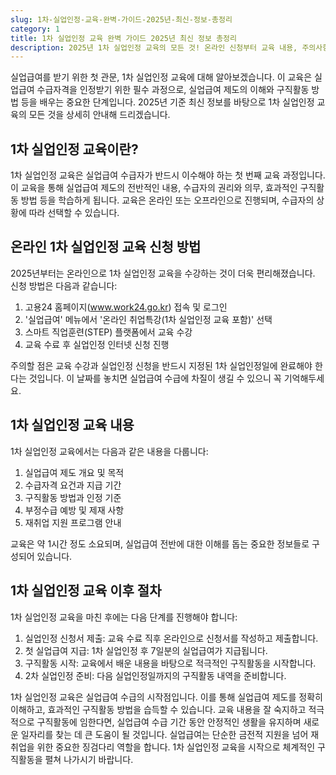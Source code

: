 ```yaml
---
slug: 1차-실업인정-교육-완벽-가이드-2025년-최신-정보-총정리
category: 1
title: 1차 실업인정 교육 완벽 가이드 2025년 최신 정보 총정리
description: 2025년 1차 실업인정 교육의 모든 것! 온라인 신청부터 교육 내용, 주의사항까지 상세히 알아보는 실업급여 필수 과정 안내서입니다.
---
```

실업급여를 받기 위한 첫 관문, 1차 실업인정 교육에 대해 알아보겠습니다. 이 교육은 실업급여 수급자격을 인정받기 위한 필수 과정으로, 실업급여 제도의 이해와 구직활동 방법 등을 배우는 중요한 단계입니다. 2025년 기준 최신 정보를 바탕으로 1차 실업인정 교육의 모든 것을 상세히 안내해 드리겠습니다.

## 1차 실업인정 교육이란?

1차 실업인정 교육은 실업급여 수급자가 반드시 이수해야 하는 첫 번째 교육 과정입니다. 이 교육을 통해 실업급여 제도의 전반적인 내용, 수급자의 권리와 의무, 효과적인 구직활동 방법 등을 학습하게 됩니다. 교육은 온라인 또는 오프라인으로 진행되며, 수급자의 상황에 따라 선택할 수 있습니다.

## 온라인 1차 실업인정 교육 신청 방법

2025년부터는 온라인으로 1차 실업인정 교육을 수강하는 것이 더욱 편리해졌습니다. 신청 방법은 다음과 같습니다:

1. 고용24 홈페이지(www.work24.go.kr) 접속 및 로그인
2. '실업급여' 메뉴에서 '온라인 취업특강(1차 실업인정 교육 포함)' 선택
3. 스마트 직업훈련(STEP) 플랫폼에서 교육 수강
4. 교육 수료 후 실업인정 인터넷 신청 진행

주의할 점은 교육 수강과 실업인정 신청을 반드시 지정된 1차 실업인정일에 완료해야 한다는 것입니다. 이 날짜를 놓치면 실업급여 수급에 차질이 생길 수 있으니 꼭 기억해두세요.

## 1차 실업인정 교육 내용

1차 실업인정 교육에서는 다음과 같은 내용을 다룹니다:

1. 실업급여 제도 개요 및 목적
2. 수급자격 요건과 지급 기간
3. 구직활동 방법과 인정 기준
4. 부정수급 예방 및 제재 사항
5. 재취업 지원 프로그램 안내

교육은 약 1시간 정도 소요되며, 실업급여 전반에 대한 이해를 돕는 중요한 정보들로 구성되어 있습니다.

## 1차 실업인정 교육 이후 절차

1차 실업인정 교육을 마친 후에는 다음 단계를 진행해야 합니다:

1. 실업인정 신청서 제출: 교육 수료 직후 온라인으로 신청서를 작성하고 제출합니다.
2. 첫 실업급여 지급: 1차 실업인정 후 7일분의 실업급여가 지급됩니다.
3. 구직활동 시작: 교육에서 배운 내용을 바탕으로 적극적인 구직활동을 시작합니다.
4. 2차 실업인정 준비: 다음 실업인정일까지의 구직활동 내역을 준비합니다.

1차 실업인정 교육은 실업급여 수급의 시작점입니다. 이를 통해 실업급여 제도를 정확히 이해하고, 효과적인 구직활동 방법을 습득할 수 있습니다. 교육 내용을 잘 숙지하고 적극적으로 구직활동에 임한다면, 실업급여 수급 기간 동안 안정적인 생활을 유지하며 새로운 일자리를 찾는 데 큰 도움이 될 것입니다. 실업급여는 단순한 금전적 지원을 넘어 재취업을 위한 중요한 징검다리 역할을 합니다. 1차 실업인정 교육을 시작으로 체계적인 구직활동을 펼쳐 나가시기 바랍니다.